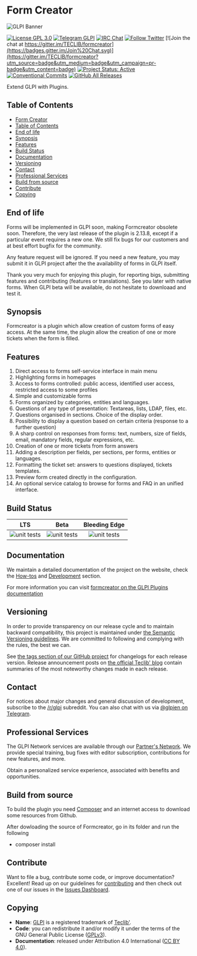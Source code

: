 # Form Creator

![GLPI Banner](https://user-images.githubusercontent.com/29282308/31666160-8ad74b1a-b34b-11e7-839b-043255af4f58.png)

[![License GPL 3.0](https://img.shields.io/badge/License-GPL%203.0-blue.svg)](https://github.com/pluginsGLPI/formcreator/blob/master/LICENSE.md)
[![Telegram GLPI](https://img.shields.io/badge/Telegram-GLPI-blue.svg)](https://t.me/glpien)
[![IRC Chat](https://img.shields.io/badge/IRC-%23GLPI-green.svg)](http://webchat.freenode.net/?channels=GLPI)
[![Follow Twitter](https://img.shields.io/badge/Twitter-GLPI%20Project-26A2FA.svg)](https://twitter.com/GLPI_PROJECT)
[![Join the chat at https://gitter.im/TECLIB/formcreator](https://badges.gitter.im/Join%20Chat.svg)](https://gitter.im/TECLIB/formcreator?utm_source=badge&utm_medium=badge&utm_campaign=pr-badge&utm_content=badge)
[![Project Status: Active](http://www.repostatus.org/badges/latest/active.svg)](http://www.repostatus.org/#active)
[![Conventional Commits](https://img.shields.io/badge/Conventional%20Commits-1.0.0-yellow.svg)](https://conventionalcommits.org)
[![GitHub All Releases](https://img.shields.io/github/downloads/PluginsGLPI/formcreator/total)](https://github.com/pluginsGLPI/formcreator/releases)

Extend GLPI with Plugins.

## Table of Contents

  - [Form Creator](#form-creator)
  - [Table of Contents](#table-of-contents)
  - [End of life](#end-of-life)
  - [Synopsis](#synopsis)
  - [Features](#features)
  - [Build Status](#build-status)
  - [Documentation](#documentation)
  - [Versioning](#versioning)
  - [Contact](#contact)
  - [Professional Services](#professional-services)
  - [Build from source](#build-from-source)
  - [Contribute](#contribute)
  - [Copying](#copying)

## End of life

Forms will be implemented in GLPI soon, making Formcreator obsolete soon. Therefore, the very last release of the plugin is 2.13.8, except if a particular event requires a new one. We still fix bugs for our customers and at best effort bugfix for the community.

Any feature request will be ignored. If you need a new feature, you may submit it in GLPI project after the the availability of forms in GLPI itself.

Thank you very much for enjoying this plugin, for reporting bigs, submitting features and contributing (features or translations). See you later with native forms. When GLPI beta will be available, do not hesitate to downloaad and test it. 

## Synopsis

Formcreator is a plugin which allow creation of custom forms of easy access.
At the same time, the plugin allow the creation of one or more tickets when the form is filled.

## Features

1. Direct access to forms self-service interface in main menu
2. Highlighting forms in homepages
3. Access to forms controlled: public access, identified user access, restricted access to some profiles
4. Simple and customizable forms
5. Forms organized by categories, entities and languages.
6. Questions of any type of presentation: Textareas, lists, LDAP, files, etc.
7. Questions organised in sections. Choice of the display order.
8. Possibility to display a question based on certain criteria (response to a further question)
9. A sharp control on responses from forms: text, numbers, size of fields, email, mandatory fields, regular expressions, etc.
10. Creation of one or more tickets from form answers
11. Adding a description per fields, per sections, per forms, entities or languages.
12. Formatting the ticket set: answers to questions displayed, tickets templates.
13. Preview form created directly in the configuration.
14. An optional service catalog to browse for forms and FAQ in an unified interface.

## Build Status

| **LTS** | **Beta** | **Bleeding Edge** |
|:---:|:---:|:---:|
| ![unit tests](https://github.com/pluginsGLPI/formcreator/workflows/unit%20tests/badge.svg?branch=master) | ![unit tests](https://github.com/pluginsGLPI/formcreator/workflows/unit%20tests/badge.svg?branch=support%2F2.12.0) |![unit tests](https://github.com/pluginsGLPI/formcreator/workflows/unit%20tests/badge.svg?branch=develop) |

## Documentation

We maintain a detailed documentation of the project on the website, check the [How-tos](https://pluginsglpi.github.io/formcreator/howtos/) and [Development](https://pluginsglpi.github.io/formcreator/) section.

For more information you can visit [formcreator on the GLPI Plugins documentation](http://glpi-plugins.readthedocs.io/en/latest/formcreator/)

## Versioning

In order to provide transparency on our release cycle and to maintain backward compatibility, this project is maintained under [the Semantic Versioning guidelines](http://semver.org/). We are committed to following and complying with the rules, the best we can.

See [the tags section of our GitHub project](https://github.com/pluginsGLPI/formcreator/tags) for changelogs for each release version. Release announcement posts on [the official Teclib' blog](http://www.teclib-edition.com/en/communities/blog-posts/) contain summaries of the most noteworthy changes made in each release.

## Contact

For notices about major changes and general discussion of development, subscribe to the [/r/glpi](http://www.reddit.com/r/glpi) subreddit.
You can also chat with us via [@glpien on Telegram](https://t.me/glpien).

## Professional Services

The GLPI Network services are available through our [Partner's Network](http://www.teclib-edition.com/en/partners/). We provide special training, bug fixes with editor subscription, contributions for new features, and more.

Obtain a personalized service experience, associated with benefits and opportunities.

## Build from source

To build the plugin you need [Composer](http://getcomposer.org) and an internet access to download some resources from Github.

After dowloading the source of Formcreator, go in its folder and run the following
* composer install

## Contribute

Want to file a bug, contribute some code, or improve documentation? Excellent! Read up on our
guidelines for [contributing](https://github.com/pluginsGLPI/formcreator/blob/master/.github/CONTRIBUTING.md) and then check out one of our issues in the [Issues Dashboard](https://github.com/pluginsGLPI/formcreator/issues).

## Copying

* **Name**: [GLPI](http://glpi-project.org/) is a registered trademark of [Teclib'](http://www.teclib-edition.com/en/).
* **Code**: you can redistribute it and/or modify it under the terms of the GNU General Public License ([GPLv3](https://www.gnu.org/licenses/gpl-3.0.en.html)).
* **Documentation**: released under Attribution 4.0 International ([CC BY 4.0](https://creativecommons.org/licenses/by/4.0/)).

